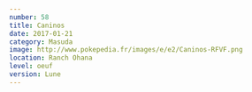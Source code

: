 ```yaml
---
number: 58
title: Caninos
date: 2017-01-21
category: Masuda
image: http://www.pokepedia.fr/images/e/e2/Caninos-RFVF.png
location: Ranch Ohana
level: oeuf
version: Lune
---
```

